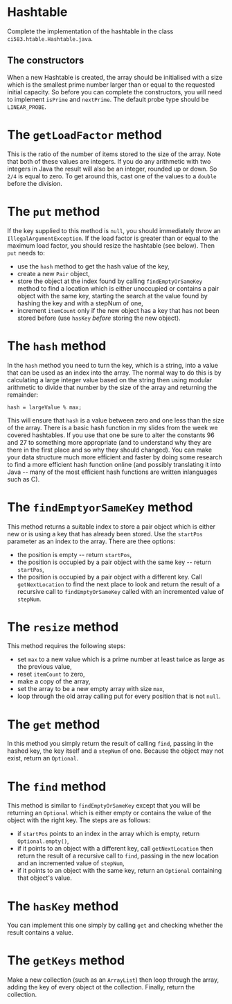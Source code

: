 # Hashtable

Complete the implementation of the hashtable in the class `ci583.htable.Hashtable.java`. 

## The constructors

When a new Hashtable is created, the array should be initialised with a size which is the smallest prime number 
larger than or equal to the requested initial capacity. So before you can complete the constructors, you will need
to implement `isPrime` and `nextPrime`. The default probe type should be `LINEAR_PROBE`. 

# The `getLoadFactor` method

This is the ratio of the number of items stored to the size of the array. Note that both of these values are integers.
If you do any arithmetic with two integers in Java the result will also be an integer, rounded up or down. So `2/4` is
equal to zero. To get around this, cast one of the values to a `double` before the division.

# The `put` method

If the key supplied to this method is `null`, you should immediately throw an `IllegalArgumentException`. If the load
factor is greater than or equal to the maximum load factor, you should resize the hashtable (see below). Then `put`
needs to:

+ use the `hash` method to get the hash value of the key,
+ create a new `Pair` object,
+ store the object at the index found by calling `findEmptyOrSameKey` method to find a location which is either 
  unoccupied or contains a pair object with the same key, starting the search at the value found by hashing the 
  key and with a stepNum of one,
+ increment `itemCount` only if the new object has a key that has not been stored before (use `hasKey` *before* 
  storing the new object).
  
# The `hash` method

In the `hash` method you need to turn the key, which is a string, into a value that can be used as an index into the
array. The normal way to do this is by calculating a large integer value based on the string then using modular
arithmetic to divide that number by the size of the array and returning the remainder:

```
hash = largeValue % max;
```
This will ensure that `hash` is a value between zero and one less than the size of the array. There is a basic hash 
function in my slides from the week we covered hashtables. If you use that one be sure to alter the constants 96 and
27 to something more appropriate (and to understand why they are there in the first place and so why they should 
changed). You can make your data structure much more efficient and faster by doing some research to find a more 
efficient hash function online (and possibly translating it into Java -- many of the most
efficient hash functions are written inlanguages such as C).

# The `findEmptyorSameKey` method

This method returns a suitable index to store a pair object which is either new or is using a key that has already
been stored. Use the `startPos` parameter as an index to the array. There are thee options:
+ the position is empty -- return `startPos`,
+ the position is occupied by a pair object with the same key -- return `startPos`,
+ the position is occupied by a pair object with a different key. Call `getNextLocation` to find the next place to look
  and return the result of a recursive call to `findEmptyOrSameKey` called with an incremented value of `stepNum`.

# The `resize` method

This method requires the following steps:
+ set `max` to a new value which is a prime number at least twice as large as the previous value,
+ reset `itemCount` to zero,
+ make a copy of the array,
+ set the array to be a new empty array with size `max`,
+ loop through the old array calling put for every position that is not `null`. 

# The `get` method

In this method you simply return the result of calling `find`, passing in the hashed key, the key itself and a 
`stepNum` of one. Because the object may not exist, return an `Optional`.

# The `find` method

This method is similar to `findEmptyOrSameKey` except that you will be returning an `Optional` which is either
empty or contains the value of the object with the right key. The steps are as follows:
+ if `startPos` points to an index in the array which is empty, return `Optional.empty()`,
+ if it points to an object with a different key, call `getNextLocation` then return the result of a recursive call
  to `find`, passing in the new location and an incremented value of `stepNum`,
+ if it points to an object with the same key, return an `Optional` containing that object's value.

# The `hasKey` method

You can implement this one simply by calling `get` and checking whether the result contains a value.

# The `getKeys` method

Make a new collection (such as an `ArrayList`) then loop through the array, adding the key of every object ot the 
collection. Finally, return the collection.
